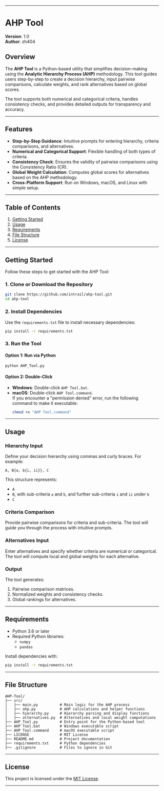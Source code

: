 
---

# AHP Tool

**Version**: 1.0  
**Author**: zh404  

## Overview

The **AHP Tool** is a Python-based utility that simplifies decision-making using the **Analytic Hierarchy Process (AHP)** methodology. This tool guides users step-by-step to create a decision hierarchy, input pairwise comparisons, calculate weights, and rank alternatives based on global scores.

The tool supports both numerical and categorical criteria, handles consistency checks, and provides detailed outputs for transparency and accuracy.

---

## Features

- **Step-by-Step Guidance**: Intuitive prompts for entering hierarchy, criteria comparisons, and alternatives.
- **Numerical and Categorical Support**: Flexible handling of both types of criteria.
- **Consistency Check**: Ensures the validity of pairwise comparisons using the Consistency Ratio (CR).
- **Global Weight Calculation**: Computes global scores for alternatives based on the AHP methodology.
- **Cross-Platform Support**: Run on Windows, macOS, and Linux with simple setup.

---

## Table of Contents

1. [Getting Started](#getting-started)
2. [Usage](#usage)
3. [Requirements](#requirements)
4. [File Structure](#file-structure)
5. [License](#license)

---

## Getting Started

Follow these steps to get started with the AHP Tool:

### 1. Clone or Download the Repository
```bash
git clone https://github.com/intrail/ahp-tool.git
cd ahp-tool
```

### 2. Install Dependencies
Use the `requirements.txt` file to install necessary dependencies:
```bash
pip install -r requirements.txt
```

### 3. Run the Tool
#### Option 1: Run via Python
```bash
python AHP_Tool.py
```

#### Option 2: Double-Click
- **Windows**: Double-click `AHP Tool.bat`.  
- **macOS**: Double-click `AHP Tool.command`.  
  If you encounter a "permission denied" error, run the following command to make it executable:
  ```bash
  chmod +x "AHP Tool.command"
  ```

---

## Usage

### Hierarchy Input
Define your decision hierarchy using commas and curly braces. For example:
```
A, B{a, b{i, ii}}, C
```
This structure represents:
- `A`
- `B`, with sub-criteria `a` and `b`, and further sub-criteria `i` and `ii` under `b`
- `C`

### Criteria Comparison
Provide pairwise comparisons for criteria and sub-criteria. The tool will guide you through the process with intuitive prompts.

### Alternatives Input
Enter alternatives and specify whether criteria are numerical or categorical. The tool will compute local and global weights for each alternative.

### Output
The tool generates:
1. Pairwise comparison matrices.
2. Normalized weights and consistency checks.
3. Global rankings for alternatives.

---

## Requirements

- Python 3.6 or later
- Required Python libraries:
  - `numpy`
  - `pandas`

Install dependencies with:
```bash
pip install -r requirements.txt
```

---

## File Structure

```
AHP-Tool/
├── src/
│   ├── main.py          # Main logic for the AHP process
│   ├── ahp.py           # AHP calculations and helper functions
│   ├── hierarchy.py     # Hierarchy parsing and display functions
│   ├── alternatives.py  # Alternatives and local weight computations
├── AHP_Tool.py          # Entry point for the Python-based tool
├── AHP Tool.bat         # Windows executable script
├── AHP Tool.command     # macOS executable script
├── LICENSE              # MIT License
├── README.md            # Project documentation
├── requirements.txt     # Python dependencies
├── .gitignore           # Files to ignore in Git
```

---

## License

This project is licensed under the [MIT License](LICENSE).

---

